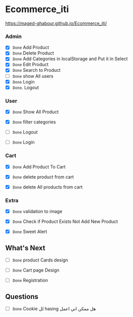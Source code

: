 # Ecommerce_iti

https://maged-ghabour.github.io/Ecommerce_iti/



### Admin

- [x] `Done`      Add Product  
- [x] `Done`      Delete Product
- [x] `Done`      Add Categories in localStorage and Put it in Select
- [x] `Done`      Edit Product
- [x] `Done`      Search to Product
- [ ] `Done`      show All users
- [x] `Done`      Login
- [x] `Done`.     Logout

### User

- [x] `Done`  Show All Product
- [x] `Done`    filter categories
- [ ] `Done`    Logout
- [ ] `Done`     Login



### Cart
- [x] `Done`  Add Product To Cart
- [x] `Done`  delete product from cart
- [x] `Done`  delete All products from cart



### Extra
- [x] `Done`  validation to image 
- [x] `Done`  Check if Product Exists Not Add New Product
- [x] `Done`  Sweet Alert


## What's Next 
- [ ] `Done`  product Cards design 
- [ ] `Done`  Cart page Design 
- [ ] `Done`  Registration 



## Questions 
 - [ ] `Done`   Cookie  لل   hasing  هل ممكن اني اعمل   

